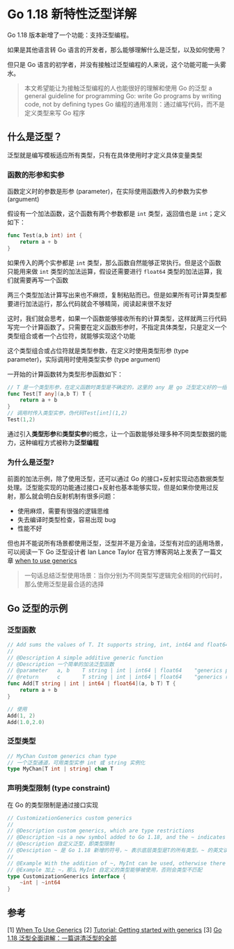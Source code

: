# Go 1.18 新特性泛型详解

Go 1.18 版本新增了一个功能：支持泛型编程。

如果是其他语言转 Go 语言的开发者，那么能够理解什么是泛型，以及如何使用？

但只是 Go 语言的初学者，并没有接触过泛型编程的人来说，这个功能可能一头雾水。

> 本文希望能让为接触泛型编程的人也能很好的理解和使用 Go 的泛型
> a general guideline for programming Go: write Go programs by writing code, not by defining types
> Go 编程的通用准则：通过编写代码，而不是定义类型来写 Go 程序

## 什么是泛型？

泛型就是编写模板适应所有类型，只有在具体使用时才定义具体变量类型

### 函数的形参和实参

函数定义时的参数是形参 (parameter)，在实际使用函数传入的参数为实参 (argument)

假设有一个加法函数，这个函数有两个参数都是 `int` 类型，返回值也是 `int`；定义如下：
```go
func Test(a,b int) int {
    return a + b
}
```

如果传入的两个实参都是 `int` 类型，那么函数自然能够正常执行。但是这个函数只能用来做 `int` 类型的加法运算，假设还需要进行 `float64` 类型的加法运算，我们就需要再写一个函数

两三个类型加法计算写出来也不麻烦，复制粘贴而已。但是如果所有可计算类型都要进行加法运行，那么代码就会不够精简，阅读起来很不友好

这时，我们就会思考，如果一个函数能够接收所有的计算类型，这样就两三行代码写完一个计算函数了。只需要在定义函数形参时，不指定具体类型，只是定义一个类型组合或者一个占位符，就能够实现这个功能

这个类型组合或占位符就是类型参数，在定义时使用类型形参 (type parameter)，实际调用时使用类型实参 (type argument)

一开始的计算函数转为类型形参函数如下：
```go
// T 是一个类型形参，在定义函数时类型是不确定的，这里的 any 是 go 泛型定义好的一组类型组合
func Test[T any](a,b T) T {
    return a + b
}
// 调用时传入类型实参，伪代码Test[int](1,2)
Test(1,2)
```

通过引入**类型形参**和**类型实参**的概念，让一个函数能够处理多种不同类型数据的能力，这种编程方式被称为**泛型编程**

### 为什么是泛型?

前面的加法示例，除了使用泛型，还可以通过 Go 的接口+反射实现动态数据类型处理。泛型能实现的功能通过接口+反射也基本能够实现，但是如果你使用过反射，那么就会明白反射机制有很多问题：

- 使用麻烦，需要有很强的逻辑思维
- 失去编译时类型检查，容易出现 bug
- 性能不好

但也并不能说所有场景都使用泛型，泛型并不是万金油，泛型有对应的适用场景，可以阅读一下 Go 泛型设计者 Ian Lance Taylor 在官方博客网站上发表了一篇文章 [when to use generics](https://go.dev/blog/when-generics)

> 一句话总结泛型使用场景：当你分别为不同类型写逻辑完全相同的代码时，那么使用泛型是最合适的选择

## Go 泛型的示例

### 泛型函数
```go
// Add sums the values of T. It supports string, int, int64 and float64
//
// @Description A simple additive generic function
// @Description 一个简单的加法泛型函数
// @parameter	a, b	T string | int | int64 | float64	"generics parameter"
// @return		c		T string | int | int64 | float64	"generics return"
func Add[T string | int | int64 | float64](a, b T) T {
	return a + b
}

// 使用
Add(1, 2)
Add(1.0,2.0)
```
### 泛型类型
```go
// MyChan Custom generics chan type
// 一个泛型通道，可用类型实参 int 或 string 实例化
type MyChan[T int | string] chan T
```

### 声明类型限制 (type constraint)

在 Go 的类型限制是通过接口实现

```go
// CustomizationGenerics custom generics
//
// @Description custom generics, which are type restrictions
// @Description ~is a new symbol added to Go 1.18, and the ~ indicates that the underlying type is all types of T. ~ is pronounced astilde in English
// @Description 自定义泛型，即类型限制
// @Desciption ~ 是 Go 1.18 新增的符号，~ 表示底层类型是T的所有类型。~ 的英文读作 tilde
//
// @Example With the addition of ~, MyInt can be used, otherwise there will be type mismatch
// @Example 加上 ~，那么 MyInt 自定义的类型能够被使用，否则会类型不匹配
type CustomizationGenerics interface {
	~int | ~int64
}
```

## 参考

[1] [When To Use Generics](https://go.dev/blog/when-generics)
[2] [Tutorial: Getting started with generics](https://go.dev/doc/tutorial/generics)
[3] [Go 1.18 泛型全面讲解：一篇讲清泛型的全部](https://segmentfault.com/a/1190000041634906)